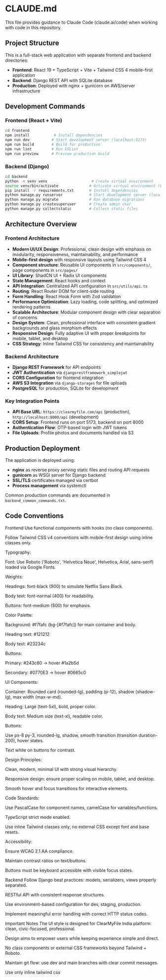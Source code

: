 # CLAUDE.md

This file provides guidance to Claude Code (claude.ai/code) when working with code in this repository.

## Project Structure

This is a full-stack web application with separate frontend and backend directories:

- **Frontend**: React 19 + TypeScript + Vite + Tailwind CSS 4 mobile-first application
- **Backend**: Django REST API with SQLite database
- **Production**: Deployed with nginx + gunicorn on AWS/server infrastructure

## Development Commands

### Frontend (React + Vite)
```bash
cd frontend
npm install           # Install dependencies
npm run dev          # Start development server (localhost:5173)
npm run build        # Build for production
npm run lint         # Run ESLint
npm run preview      # Preview production build
```

### Backend (Django)
```bash
cd backend
python -m venv venv                    # Create virtual environment
source venv/bin/activate              # Activate virtual environment (Linux/Mac)
pip install -r requirements.txt       # Install dependencies
python manage.py runserver            # Start development server (localhost:8000)
python manage.py migrate              # Run database migrations
python manage.py createsuperuser      # Create admin user
python manage.py collectstatic        # Collect static files
```

## Architecture Overview

### Frontend Architecture
- **Modern UI/UX Design**: Professional, clean design with emphasis on modularity, responsiveness, maintainability, and performance
- **Mobile-first design** with responsive layouts using Tailwind CSS 4
- **Component structure**: Reusable UI components in `src/components/`, page components in `src/pages/`
- **UI Library**: ShadCN UI + Radix UI components
- **State Management**: React hooks and context
- **API Integration**: Centralized API configuration in `src/utils/api.ts`
- **Routing**: React Router DOM for client-side routing
- **Form Handling**: React Hook Form with Zod validation
- **Performance Optimization**: Lazy loading, code splitting, and optimized rendering patterns
- **Scalable Architecture**: Modular component design with clear separation of concerns
- **Design System**: Clean, professional interface with consistent gradient backgrounds and glass morphism effects
- **Responsive Design**: Fully adaptive UI with proper breakpoints for mobile, tablet, and desktop
- **CSS Strategy**: Inline Tailwind CSS for consistency and maintainability

### Backend Architecture  
- **Django REST Framework** for API endpoints
- **JWT Authentication** via `djangorestframework_simplejwt`
- **CORS Configuration** for frontend integration
- **AWS S3 Integration** via `django-storages` for file uploads
- **PostgreSQL** for production, SQLite for development

### Key Integration Points
- **API Base URL**: `https://clearmyfile.com/api` (production), `http://localhost:8000/api` (development)
- **CORS Setup**: Frontend runs on port 5173, backend on port 8000
- **Authentication Flow**: OTP-based login with JWT tokens
- **File Uploads**: Profile photos and documents handled via S3

## Production Deployment

The application is deployed using:
- **nginx** as reverse proxy serving static files and routing API requests
- **gunicorn** as WSGI server for Django backend
- **SSL/TLS** certificates managed via certbot
- **Process management** via systemctl

Common production commands are documented in `backend_common_commands.txt`.

## Code Conventions

Frontend
Use functional components with hooks (no class components).

Follow Tailwind CSS v4 conventions with mobile-first design using inline classes only.

Typography:

Font: Use Roboto ('Roboto', 'Helvetica Neue', Helvetica, Arial, sans-serif) loaded via Google Fonts.

Weights:

Headings: font-black (900) to simulate Netflix Sans Black.

Body text: font-normal (400) for readability.

Buttons: font-medium (500) for emphasis.

Color Palette:

Background: #f7fafc (bg-[#f7fafc]) for main container and body.

Heading text: #121212

Body text: #23234c

Buttons:

Primary: #243c80 → hover #1a2b5d

Secondary: #0770E3 → hover #0665c0

UI Components:

Container: Rounded card (rounded-lg), padding (p-12), shadow (shadow-lg), max width (max-w-md).

Heading: Large (text-5xl), bold, proper color.

Body text: Medium size (text-xl), readable color.

Buttons:

Use px-8 py-3, rounded-lg, shadow, smooth transition (transition duration-200), hover states.

Text white on buttons for contrast.

Design Principles:

Clean, modern, minimal UI with strong visual hierarchy.

Responsive design: ensure proper scaling on mobile, tablet, and desktop.

Smooth hover and focus transitions for interactive elements.

Code Standards:

Use PascalCase for component names, camelCase for variables/functions.

TypeScript strict mode enabled.

Use inline Tailwind classes only; no external CSS except font and base resets.

Accessibility:

Ensure WCAG 2.1 AA compliance.

Maintain contrast ratios on text/buttons.

Buttons must be keyboard accessible with visible focus states.

Backend
Follow Django best practices: models, serializers, views properly separated.

RESTful API with consistent response structures.

Use environment-based configuration for dev, staging, production.

Implement meaningful error handling with correct HTTP status codes.

Important Notes
The UI style is designed for ClearMyFile India platform: clean, civic-focused, professional.

Design aims to empower users while keeping experience simple and direct.

No class components or external CSS frameworks beyond Tailwind + Roboto.

Maintain git flow: use dev and main branches with clear commit messages.

Use only inline tailwind css